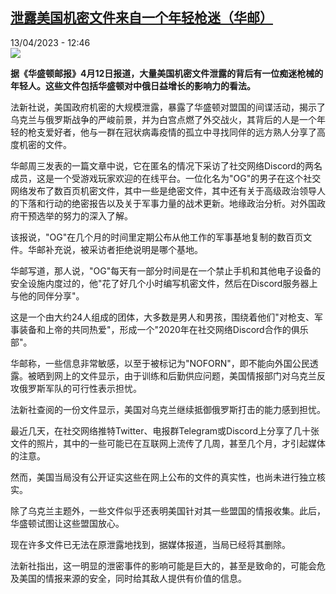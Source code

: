 <!--1681384502000-->
[泄露美国机密文件来自一个年轻枪迷（华邮）](https://www.rfi.fr/cn/%E5%9B%BD%E9%99%85/20230413-%E6%B3%84%E9%9C%B2%E7%BE%8E%E5%9B%BD%E6%9C%BA%E5%AF%86%E6%96%87%E4%BB%B6%E6%9D%A5%E8%87%AA%E4%B8%80%E4%B8%AA%E5%B9%B4%E8%BD%BB%E6%9E%AA%E8%BF%B7-%E5%8D%8E%E9%82%AE)
------

<div>13/04/2023 - 12:46</div><img src="https://s.rfi.fr/media/display/6536d404-d9e5-11ed-b5ea-005056bf30b7/w:1280/p:16x9/2023-04-12T182840Z_2136537828_RC25ZS9XNKQ4_RTRMADP_3_USA-INTEL-DISCORD.JPG"><p><strong>据《华盛顿邮报》4月12日报道，大量美国机密文件泄露的背后有一位痴迷枪械的年轻人。这些文件包括华盛顿对中俄日益增长的影响力的看法。                    </strong></p><div><p><span><span><span><span><span><span>法新社说，美国政府机密的大规模泄露，暴露了华盛顿对盟国的间谍活动，揭示了乌克兰与俄罗斯战争的严峻前景，并为白宫点燃了外交战火，其背后的人是一个年轻的枪支爱好者，他与一群在冠状病毒疫情的孤立中寻找同伴的远方熟人分享了高度机密的文件。</span></span></span></span></span></span></p><p><span><span><span><span><span><span>华邮周三发表的一篇文章中说，它在匿名的情况下采访了社交网络Discord的两名成员，这是</span></span></span></span></span></span><span><span><span><span><span><span>一个受游戏玩家欢迎的在线平台。</span></span></span></span></span></span><span><span><span><span><span><span>一位化名为"OG"的男子在这个社交网络发布了数百页机密文件，其中一些是绝密文件，其中还有关于高级政治领导人的下落和行动的绝密报告以及关于军事力量的战术更新。地缘政治分析。对外国政府干预选举的努力的深入了解。</span></span></span></span></span></span></p><p><span><span><span><span><span><span>该报说，"OG"在几个月的时间里定期公布从他工作的军事基地复制的数百页文件。华邮补充说，被采访者拒绝说明是哪个基地。</span></span></span></span></span></span></p><p><span><span><span><span><span><span>华邮写道，那人说，"OG"每天有一部分时间是在一个禁止手机和其他电子设备的安全设施内度过的，他"花了好几个小时编写机密文件，然后在Discord服务器上与他的同伴分享"。</span></span></span></span></span></span></p><p><span><span><span><span><span><span>这是一个由大约24人组成的团体，大多数是男人和男孩，围绕着他们"对枪支、军事装备和上帝的共同热爱"，形成一个"2020年在社交网络Discord合作的俱乐部"。</span></span></span></span></span></span></p><p><span><span><span><span><span><span>华邮称，一些信息非常敏感，以至于被标记为"NOFORN"，即不能向外国公民透露。被晒到网上的文件显示，由于训练和后勤供应问题，美国情报部门对乌克兰反攻俄罗斯军队的可行性表示担忧。</span></span></span></span></span></span></p><p><span><span><span><span><span><span>法新社查阅的一份文件显示，美国对乌克兰继续抵御俄罗斯打击的能力感到担忧。</span></span></span></span></span></span></p><p><span><span><span><span><span><span>最近几天，在社交网络推特Twitter、电报群Telegram或Discord上分享了几十张文件的照片，其中的一些可能已在互联网上流传了几周，甚至几个月，才引起媒体的注意。</span></span></span></span></span></span></p><p><span><span><span><span><span><span>然而，美国当局没有公开证实这些在网上公布的文件的真实性，也尚未进行独立核实。</span></span></span></span></span></span></p><p><span><span><span><span><span><span>除了乌克兰主题外，一些文件似乎还表明美国针对其一些盟国的情报收集。此后，华盛顿试图让这些盟国放心。</span></span></span></span></span></span></p><p><span><span><span><span><span><span>现在许多文件已无法在原泄露地找到，据媒体报道，当局已经将其删除。</span></span></span></span></span></span></p><p><span><span><span><span><span><span>法新社指出，这一明显的泄密事件的影响可能是巨大的，甚至是致命的，可能会危及美国的情报来源的安全，同时给其敌人提供有价值的信息。</span></span></span></span></span></span></p><div data-selfpromo-newsletter></div><div data-selfpromo-app></div></div>
